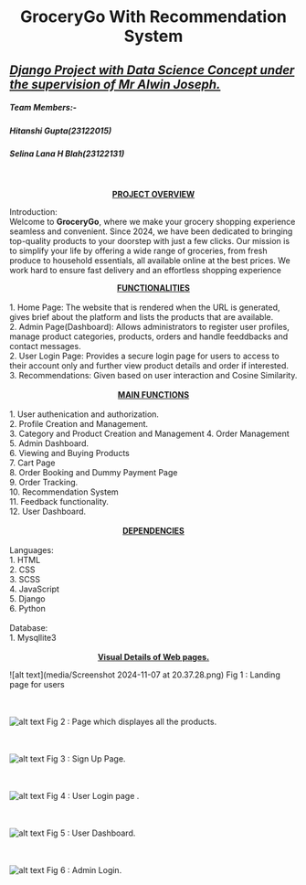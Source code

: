 # <center> GroceryGo With Recommendation System</center>

## <u><i>Django Project with Data Science Concept under the supervision of Mr Alwin Joseph.</i></u>

##### Team Members:-
##### Hitanshi Gupta(23122015) 
##### Selina Lana H Blah(23122131)
<br>

<b><u><center>PROJECT OVERVIEW</center></u></b>

Introduction:<br>
Welcome to <b>GroceryGo</b>, where we make your grocery shopping experience seamless and convenient. Since 2024, we have been dedicated to bringing top-quality products to your doorstep with just a few clicks.
Our mission is to simplify your life by offering a wide range of groceries, from fresh produce to household essentials, all available online at the best prices. We work hard to ensure fast delivery and an effortless shopping experience

<center><b><u>FUNCTIONALITIES</u></b></center><br>
1. Home Page: The website that is rendered when the URL is generated, gives brief about the platform and lists the products that are available.<br>
2. Admin Page(Dashboard): Allows administrators to register user profiles, manage product categories, products, orders and handle feeddbacks and contact messages.<br>
2. User Login Page: Provides a secure login page for users to access to their account only and further view product details and order if interested.<br>
3. Recommendations: Given based on user interaction and Cosine Similarity.<br>
<br>
<center><b><u>MAIN FUNCTIONS </u></b></center><br>
1. User authenication and authorization. <br>
2. Profile Creation and Management. <br>
3. Category and Product Creation and Management
4. Order Management
5. Admin Dashboard.<br>
6. Viewing and Buying Products<br>
7. Cart Page<br>
8. Order Booking and Dummy Payment Page<br>
9. Order Tracking.<br>
10. Recommendation System <br>
11. Feedback functionality.<br>
12. User Dashboard.<br>

<br>
<center><b><u> DEPENDENCIES</u></b></center><br>
Languages: <br>
1. HTML <br>
2. CSS <br>
3. SCSS <br>
4. JavaScript <br>
5. Django <br>
6. Python <br>
<br>
Database:<br>
1. Mysqllite3<br>
<br>
<center><b><u>Visual Details of Web pages. </u></b></center>

![alt text](media/Screenshot 2024-11-07 at 20.37.28.png)
Fig 1 : Landing page for users
<br>
<br>
<br>

![alt text](</media/Screenshot 2024-11-07 at 20.51.23.png>)
Fig 2 : Page which displayes all the products.
<br>
<br>
<br>

![alt text](</media/Screenshot 2024-11-07 at 20.51.35.png>)
Fig 3 : Sign Up Page.
<br>
<br>
<br>

![alt text](</media/Screenshot 2024-11-07 at 20.54.18.png>)
Fig 4 : User Login page .
<br>
<br>
<br>

![alt text](</media/Screenshot 2024-11-07 at 20.54.53.png>)
Fig 5 : User Dashboard.
<br>
<br>
<br>

![alt text](</media/Screenshot 2024-11-07 at 20.51.46.png>)
Fig 6 : Admin Login.
<br>
<br>
<br>